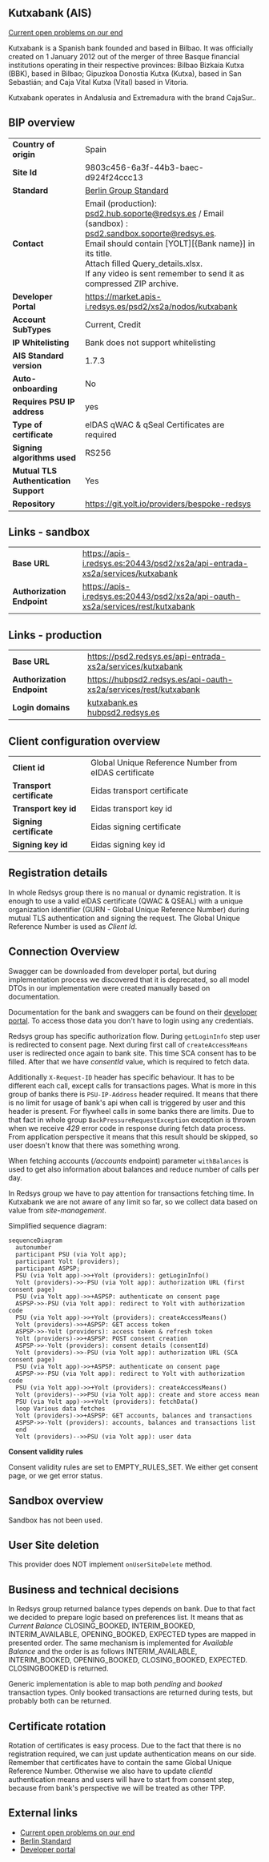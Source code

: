 ## Kutxabank (AIS)
[Current open problems on our end][1]

Kutxabank is a Spanish bank founded and based in Bilbao. It was officially created on 1 January 2012 out of the merger of three Basque financial institutions operating in their respective provinces: Bilbao Bizkaia Kutxa (BBK), based in Bilbao; Gipuzkoa Donostia Kutxa (Kutxa), based in San Sebastián; and Caja Vital Kutxa (Vital) based in Vitoria.

Kutxabank operates in Andalusia and Extremadura with the brand CajaSur..
 
## BIP overview 
|                                       |                                                                                                                                                                                                                                                                                |
|---------------------------------------|--------------------------------------------------------------------------------------------------------------------------------------------------------------------------------------------------------------------------------------------------------------------------------|
| **Country of origin**                 | Spain                                                                                                                                                                                                                                                                          | 
| **Site Id**                           | 9803c456-6a3f-44b3-baec-d924f24ccc13                                                                                                                                                                                                                                           |
| **Standard**                          | [Berlin Group Standard][2]                                                                                                                                                                                                                                                     |
| **Contact**                           | Email (production): psd2.hub.soporte@redsys.es / Email (sandbox) : psd2.sandbox.soporte@redsys.es.<br/> Email should contain [YOLT][{Bank name}] in its title.<br/> Attach filled Query_details.xlsx.<br/> If any video is sent remember to send it as compressed ZIP archive. |
| **Developer Portal**                  | https://market.apis-i.redsys.es/psd2/xs2a/nodos/kutxabank                                                                                                                                                                                                                      |
| **Account SubTypes**                  | Current, Credit                                                                                                                                                                                                                                                                |
| **IP Whitelisting**                   | Bank does not support whitelisting                                                                                                                                                                                                                                             |
| **AIS Standard version**              | 1.7.3                                                                                                                                                                                                                                                                          |
| **Auto-onboarding**                   | No                                                                                                                                                                                                                                                                             |
| **Requires PSU IP address**           | yes                                                                                                                                                                                                                                                                            |
| **Type of certificate**               | eIDAS qWAC & qSeal Certificates are required                                                                                                                                                                                                                                   |
| **Signing algorithms used**           | RS256                                                                                                                                                                                                                                                                          |
| **Mutual TLS Authentication Support** | Yes                                                                                                                                                                                                                                                                            |
| **Repository**                        | https://git.yolt.io/providers/bespoke-redsys                                                                                                                                                                                                                                   |

## Links - sandbox
|                            |                                                                                 |
|----------------------------|---------------------------------------------------------------------------------|
| **Base URL**               | https://apis-i.redsys.es:20443/psd2/xs2a/api-entrada-xs2a/services/kutxabank    |
| **Authorization Endpoint** | https://apis-i.redsys.es:20443/psd2/xs2a/api-oauth-xs2a/services/rest/kutxabank |

## Links - production 
|                            |                                                                          |
|----------------------------|--------------------------------------------------------------------------|
| **Base URL**               | https://psd2.redsys.es/api-entrada-xs2a/services/kutxabank               |
| **Authorization Endpoint** | https://hubpsd2.redsys.es/api-oauth-xs2a/services/rest/kutxabank         |
| **Login domains**          | [kutxabank.es](kutxabank.es) <br> [hubpsd2.redsys.es](hubpsd2.redsys.es) |

## Client configuration overview
|                           |                                                       |
|---------------------------|-------------------------------------------------------|
| **Client id**             | Global Unique Reference Number from eIDAS certificate |
| **Transport certificate** | Eidas transport certificate                           |
| **Transport key id**      | Eidas transport key id                                |      
| **Signing certificate**   | Eidas signing certificate                             | 
| **Signing key id**        | Eidas signing key id                                  | 

## Registration details
In whole Redsys group there is no manual or dynamic registration. It is enough to use a valid eIDAS certificate (QWAC & QSEAL) 
with a unique organization identifier (GURN - Global Unique Reference Number) during mutual TLS authentication and signing the request.
The Global Unique Reference Number is used as _Client Id_.

## Connection Overview
Swagger can be downloaded from developer portal, but during implementation process we discovered that it is deprecated, 
so all model DTOs in our implementation were created manually based on documentation.

Documentation for the bank and swaggers can be found on their [developer portal][3]. To access those data you don't have 
to login using any credentials.

Redsys group has specific authorization flow. During `getLoginInfo` step user is redirected to consent page. Next during
first call of `createAccessMeans` user is redirected once again to bank site. This time SCA consent has to be filled.
After that we have _consentId_ value, which is required to fetch data.

Additionally `X-Request-ID` header has specific behaviour. It has to be different each call, except calls for transactions pages.
What is more in this group of banks there is `PSU-IP-Address` header required. It means that there is no limit for usage
of bank's api when call is triggered by user and  this header is present. For flywheel calls in some banks there are limits.
Due to that fact in whole group `BackPressureRequestException` exception is thrown when we receive _429_ error code in response
during fetch data process. From application perspective it means that this result should be skipped, so user doesn't know
that there was something wrong.

When fetching accounts  (_/accounts_ endpoint) parameter `withBalances` is used to get also
information about balances and reduce number of calls per day.

In Redsys group we have to pay attention for transactions fetching time. In Kutxabank we are not aware of any limit so far, so we collect data
based on value from _site-management_. 

Simplified sequence diagram:
```mermaid
sequenceDiagram
  autonumber
  participant PSU (via Yolt app);
  participant Yolt (providers);
  participant ASPSP;
  PSU (via Yolt app)->>+Yolt (providers): getLoginInfo()
  Yolt (providers)->>-PSU (via Yolt app): authorization URL (first consent page)
  PSU (via Yolt app)->>+ASPSP: authenticate on consent page
  ASPSP->>-PSU (via Yolt app): redirect to Yolt with authorization code
  PSU (via Yolt app)->>+Yolt (providers): createAccessMeans()
  Yolt (providers)->>+ASPSP: GET access token
  ASPSP->>-Yolt (providers): access token & refresh token
  Yolt (providers)->>+ASPSP: POST consent creation
  ASPSP->>-Yolt (providers): consent details (consentId)
  Yolt (providers)->>-PSU (via Yolt app): authorization URL (SCA consent page)
  PSU (via Yolt app)->>+ASPSP: authenticate on consent page
  ASPSP->>-PSU (via Yolt app): redirect to Yolt with authorization code
  PSU (via Yolt app)->>+Yolt (providers): createAccessMeans()
  Yolt (providers)-->>PSU (via Yolt app): create and store access mean
  PSU (via Yolt app)->>+Yolt (providers): fetchData()
  loop Various data fetches
  Yolt (providers)->>+ASPSP: GET accounts, balances and transactions
  ASPSP->>-Yolt (providers): accounts, balances and transactions list
  end
  Yolt (providers)-->>PSU (via Yolt app): user data

```

**Consent validity rules**

Consent validity rules are set to EMPTY_RULES_SET. We either get consent page, or we get error status.

## Sandbox overview
Sandbox has not been used.

## User Site deletion
This provider does NOT implement `onUserSiteDelete` method. 

## Business and technical decisions
In Redsys group returned balance types depends on bank. Due to that fact we decided to prepare logic based on preferences
list. It means that as _Current Balance_ CLOSING_BOOKED, INTERIM_BOOKED, INTERIM_AVAILABLE, OPENING_BOOKED, EXPECTED types
are mapped in presented order. The same mechanism is implemented for _Available Balance_ and the order is as follows 
INTERIM_AVAILABLE, INTERIM_BOOKED, OPENING_BOOKED, CLOSING_BOOKED, EXPECTED.
CLOSINGBOOKED is returned.

Generic implementation is able to map both _pending_ and _booked_ transaction types.
Only booked transactions are returned during tests, but probably both can be returned.

## Certificate rotation
Rotation of certificates is easy process. Due to the fact that there is no registration required, we can just update
authentication means on our side. Remember that certificates have to contain the same Global Unique Reference Number. 
Otherwise we also have to update _clientId_ authentication means and users will have to start from consent step, because 
from bank's perspective we will be treated as other TPP. 
 
## External links
* [Current open problems on our end][1]
* [Berlin Standard][2]
* [Developer portal][3]
 
[1]: <https://yolt.atlassian.net/issues/?jql=project%20%3D%20%22C4PO%22%20AND%20component%20%3D%20%22KUTXABANK%22>
[2]: <https://www.berlin-group.org/>
[3]: <https://market.apis-i.redsys.es/psd2/xs2a/nodos/kutxabank>
